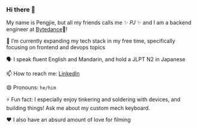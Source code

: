 ### Hi there 👋

My name is Pengjie, but all my friends calls me ✨ *PJ* ✨ and I am a backend engineer at [Bytedance](https://www.bytedance.com/en/)🔭!


🌱 I’m currently expanding my tech stack in my free time, specifically focusing on frontend and devops topics

🗣️ I speak fluent English and Mandarin, and hold a JLPT N2 in Japanese

📫 How to reach me: [LinkedIn](https://www.linkedin.com/in/pengjiehe/)

😄 Pronouns: `he/him`

⚡ Fun fact: I especially enjoy tinkering and soldering with devices, and building things! Ask me about my custom mech keyboard.

❤️ I also have an absurd amount of love for filming

<!--
**isshougai/isshougai** is a ✨ _special_ ✨ repository because its `README.md` (this file) appears on your GitHub profile.

Here are some ideas to get you started:

- 🔭 I’m currently working on ...
- 🌱 I’m currently learning ...
- 👯 I’m looking to collaborate on ...
- 🤔 I’m looking for help with ...
- 💬 Ask me about ...
- 📫 How to reach me: ...
- 😄 Pronouns: ...
- ⚡ Fun fact: ...
-->
